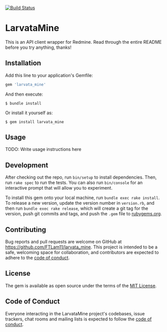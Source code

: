 [![Build
Status](https://travis-ci.org/FTLam11/larvata_mine.svg?branch=master)](https://travis-ci.org/FTLam11/larvata_mine)

# LarvataMine

This is an API client wrapper for Redmine. Read through the entire
README before you try anything, thanks!

## Installation

Add this line to your application's Gemfile:

```ruby
gem 'larvata_mine'
```

And then execute:

    $ bundle install

Or install it yourself as:

    $ gem install larvata_mine

## Usage

TODO: Write usage instructions here

## Development

After checking out the repo, run `bin/setup` to install dependencies. Then, run `rake spec` to run the tests. You can also run `bin/console` for an interactive prompt that will allow you to experiment.

To install this gem onto your local machine, run `bundle exec rake install`. To release a new version, update the version number in `version.rb`, and then run `bundle exec rake release`, which will create a git tag for the version, push git commits and tags, and push the `.gem` file to [rubygems.org](https://rubygems.org).

## Contributing

Bug reports and pull requests are welcome on GitHub at https://github.com/FTLam11/larvata_mine. This project is intended to be a safe, welcoming space for collaboration, and contributors are expected to adhere to the [code of conduct](https://github.com/FTLam11/larvata_mine/blob/master/CODE_OF_CONDUCT.md).

## License

The gem is available as open source under the terms of the [MIT License](https://opensource.org/licenses/MIT).

## Code of Conduct

Everyone interacting in the LarvataMine project's codebases, issue trackers, chat rooms and mailing lists is expected to follow the [code of conduct](https://github.com/FTLam11/larvata_mine/blob/master/CODE_OF_CONDUCT.md).
